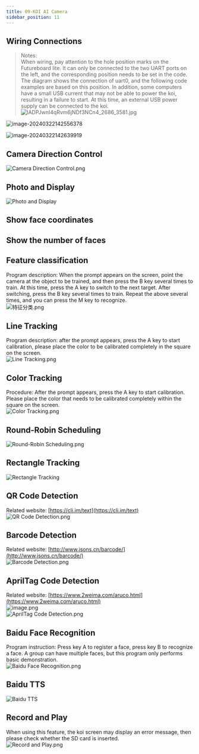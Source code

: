 ```yaml
---
title: 09-KOI AI Camera
sidebar_position: 11
---
```



## Wiring Connections
> Notes: <br />When wiring, pay attention to the hole position marks on the Futureboard lite. It can only be connected to the two UART ports on the left, and the corresponding position needs to be set in the code. The diagram shows the connection of uart0, and the following code examples are based on this position.
In addition, some computers have a small USB current that may not be able to power the koi, resulting in a failure to start. At this time, an external USB power supply can be connected to the koi.
![lADPJwnI4qRvm6jNDf3NCn4_2686_3581.jpg](https://learn.kittenbot.cn/2024md_pic/1694767632553-c09224fb-2c68-4ca7-850e-9e99ae12b862.jpeg)





![image-20240322142556378](https://learn.kittenbot.cn/2024md_pic/image-20240322142556378.png)



![image-20240322142639919](https://learn.kittenbot.cn/2024md_pic/image-20240322142639919.png)







## Camera Direction Control
![Camera Direction Control.png](1694766828627-0adde989-10a3-47aa-a73e-60bdeb82b89a.png)





## Photo and Display
![Photo and Display](1694766845121-e9f8904f-8301-43a1-8d5c-3c55de98aea8.png)





## Show face coordinates





## Show the number of faces





## Feature classification
Program description: When the prompt appears on the screen, point the camera at the object to be trained, and then press the B key several times to train. At this time, press the A key to switch to the next target. After switching, press the B key several times to train. Repeat the above several times, and you can press the M key to recognize.<br />![特征分类.png](1694766871781-ce4a5d6c-8e0c-4e42-b247-3a1fe0242415.png)





## Line Tracking
Program description: after the prompt appears, press the A key to start calibration, please place the color to be calibrated completely in the square on the screen.
<br />![Line Tracking.png](1694766881532-501d7365-3fae-4028-8a35-66b38843a758.png)





## Color Tracking
Procedure: After the prompt appears, press the A key to start calibration. Please place the color that needs to be calibrated completely within the square on the screen.<br />![Color Tracking.png](1694766889461-d0e33c12-2f38-4205-938c-a944dec26640.png)





## Round-Robin Scheduling
![Round-Robin Scheduling.png](1694766943719-9b97b145-c46b-4083-995c-a4cd618fc1fb.png)





## Rectangle Tracking
![Rectangle Tracking](1694766951245-4845f2be-f21f-487e-b892-4cc8230447cd.png)





## QR Code Detection
Related website: [https://cli.im/text](https://cli.im/text)<br />![QR Code Detection.png](1694766960381-8caae171-ac56-43f9-a452-00f5be5e870d.png)





## Barcode Detection
Related website: [http://www.jsons.cn/barcode/](http://www.jsons.cn/barcode/)<br />![Barcode Detection.png](1694766967958-0aa6c4c2-b58c-4aa3-9b33-4321358123db.png)





## AprilTag Code Detection
Related website: [https://www.2weima.com/aruco.html](https://www.2weima.com/aruco.html)<br />![image.png](1694767759783-340afffa-e0a8-4d9e-a572-511811c98a33.png)<br />![AprilTag Code Detection.png](1694766974978-5e793e4a-a7f8-4111-a521-1cf2fec37f75.png)





## Baidu Face Recognition
Program instruction: Press key A to register a face, press key B to recognize a face. A group can have multiple faces, but this program only performs basic demonstration. <br />![Baidu Face Recognition.png](1694766982846-920275e5-e45c-40b6-a0c9-376a49423481.png)





## Baidu TTS
![Baidu TTS](1694766992984-4b3f91cd-f3f7-427b-949c-0d9419ac8683.png)





## Record and Play
When using this feature, the koi screen may display an error message, then please check whether the SD card is inserted.<br />![Record and Play.png](1694767054056-496c98c4-9030-4f53-bc6c-7f1f47353ac7.png)



